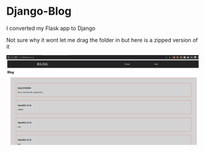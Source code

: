 # Django-Blog
I converted my Flask app to Django

Not sure why it wont let me drag the folder in but here is a zipped version of it

![alt text](https://github.com/MikeyPPPPPPPP/Django-Blog/blob/main/Screen%20Shot%202021-12-30%20at%208.29.40%20PM.png)
